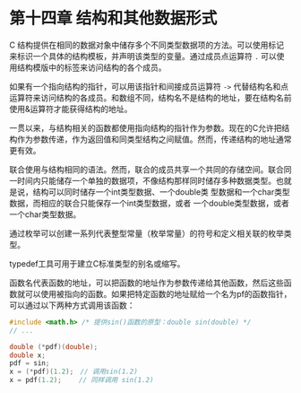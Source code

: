 # 第十四章 结构和其他数据形式

C 结构提供在相同的数据对象中储存多个不同类型数据项的方法。可以使用标记来标识一个具体的结构模板，并声明该类型的变量。通过成员点运算符 `.` 可以使用结构模版中的标签来访问结构的各个成员。

如果有一个指向结构的指针，可以用该指针和间接成员运算符 `->` 代替结构名和点运算符来访问结构的各成员。和数组不同，结构名不是结构的地址，要在结构名前使用&运算符才能获得结构的地址。

一贯以来，与结构相关的函数都使用指向结构的指针作为参数。现在的C允许把结构作为参数传递，作为返回值和同类型结构之间赋值。然而，传递结构的地址通常更有效。

联合使用与结构相同的语法。然而，联合的成员共享一个共同的存储空间。联合同一时间内只能储存一个单独的数据项，不像结构那样同时储存多种数据类型。也就是说，结构可以同时储存一个int类型数据、一个double类 型数据和一个char类型数据，而相应的联合只能保存一个int类型数据，或者 一个double类型数据，或者一个char类型数据。

通过枚举可以创建一系列代表整型常量（枚举常量）的符号和定义相关联的枚举类型。

typedef工具可用于建立C标准类型的别名或缩写。

函数名代表函数的地址，可以把函数的地址作为参数传递给其他函数，然后这些函数就可以使用被指向的函数。如果把特定函数的地址赋给一个名为pf的函数指针，可以通过以下两种方式调用该函数：

```c
#include <math.h> /* 提供sin()函数的原型：double sin(double) */
// ...

double (*pdf)(double);
double x;
pdf = sin;
x = (*pdf)(1.2);　// 调用sin(1.2)
x = pdf(1.2);　　 // 同样调用 sin(1.2)
```